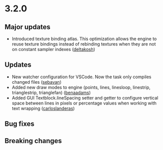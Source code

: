 # 3.2.0

## Major updates
- Introduced texture binding atlas. This optimization allows the engine to reuse texture bindings instead of rebinding textures when they are not on constant sampler indexes ([deltakosh](https://github.com/deltakosh))

## Updates
- New watcher configuration for VSCode. Now the task only compiles changed files ([sebavan](https://github.com/sebavan))
- Added new draw modes to engine (points, lines, linesloop, linestrip, trianglestrip, trianglefan) ([benaadams](https://github.com/benaadams))
- Added GUI Textblock.lineSpacing setter and getter to configure vertical space between lines in pixels or percentage values when working with text wrapping ([carloslanderas](github.com/carloslanderas))

## Bug fixes

## Breaking changes
